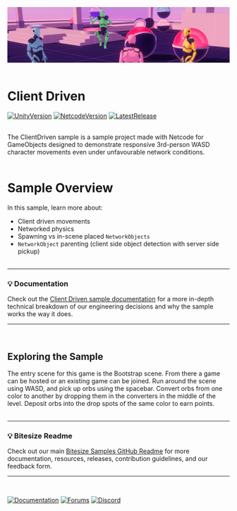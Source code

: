 ![Banner](Resources/clientdriven_banner.png)
<br><br>

# Client Driven

[![UnityVersion](https://img.shields.io/badge/Unity%20Version:-2021.3%20LTS-57b9d3.svg?logo=unity&color=2196F3)](https://unity.com/releases/editor/qa/lts-releases#:~:text=February%2014%2C%202023-,LTS%20Release,2021.3.18f1,-Released%3A%20February)
[![NetcodeVersion](https://img.shields.io/badge/Netcode%20Version:-1.2.0-57b9d3.svg?logo=unity&color=2196F3)](https://docs-multiplayer.unity3d.com/netcode/current/about)
[![LatestRelease](https://img.shields.io/badge/Latest%20%20Github%20Release:-v1.2.0-57b9d3.svg?logo=github&color=brightgreen)](https://github.com/Unity-Technologies/com.unity.multiplayer.samples.bitesize/releases/tag/v1.2.0)
<br><br>

The ClientDriven sample is a sample project made with Netcode for GameObjects designed to demonstrate responsive 3rd-person WASD character movements even under unfavourable network conditions.
<br><br>

# Sample Overview

In this sample, learn more about:

- Client driven movements
- Networked physics
- Spawning vs in-scene placed `NetworkObjects`
- `NetworkObject` parenting (client side object detection with server side pickup)
<br><br>
---
### 💡 Documentation
Check out the [Client Driven sample documentation](https://docs-multiplayer.unity3d.com/netcode/current/learn/bitesize/bitesize-clientdriven) for a more in-depth technical breakdown of our engineering decisions and why the sample works the way it does.

---
<br>

## Exploring the Sample
The entry scene for this game is the Bootstrap scene. From there a game can be hosted or an existing game can be joined. Run around the scene using WASD, and pick up orbs using the spacebar. Convert orbs from one color to another by dropping them in the converters in the middle of the level. Deposit orbs into the drop spots of the same color to earn points. 
<br><br>

---
### 💡 Bitesize Readme
Check out our main [Bitesize Samples GitHub Readme](https://github.com/Unity-Technologies/com.unity.multiplayer.samples.bitesize#readme) for more documentation, resources, releases, contribution guidelines, and our feedback form.

---
<br>

[![Documentation](https://img.shields.io/badge/Unity-bitesize--docs-57b9d3.svg?logo=unity&color=2196F3)](https://docs-multiplayer.unity3d.com/netcode/current/learn/bitesize/bitesize-introduction)
[![Forums](https://img.shields.io/badge/Unity-multiplayer--forum-57b9d3.svg?logo=unity&color=2196F3)](https://forum.unity.com/forums/multiplayer.26/)
[![Discord](https://img.shields.io/discord/449263083769036810.svg?label=discord&logo=discord&color=5865F2)](https://discord.gg/FM8SE9E)

